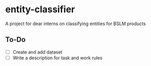# entity-classifier
A project for dear interns on classifying entities for BSLM products

## To-Do
- [ ] Create and add dataset
- [ ] Write a description for task and work rules
